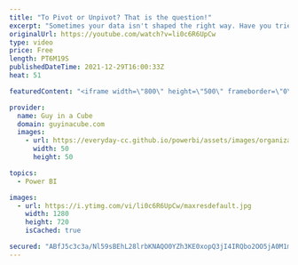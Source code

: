 ```yaml
---
title: "To Pivot or Unpivot? That is the question!"
excerpt: "Sometimes your data isn't shaped the right way. Have you tried the Pivot or Unpivot methods in Power Query? They can help get your data looking the right way for your Power BI reports!  Pivot columns https://docs.microsoft.com/en-us/power-query/pivot-columns  Unpivot columns https://docs.microsoft.com/en-us/power-query/unpivot-column"
originalUrl: https://youtube.com/watch?v=li0c6R6UpCw
type: video
price: Free
length: PT6M19S
publishedDateTime: 2021-12-29T16:00:33Z
heat: 51

featuredContent: "<iframe width=\"800\" height=\"500\" frameborder=\"0\" src=\"https://www.youtube.com/embed/li0c6R6UpCw\" allow=\"accelerometer; autoplay; encrypted-media; gyroscope; picture-in-picture\" allowfullscreen></iframe>"

provider:
  name: Guy in a Cube
  domain: guyinacube.com
  images:
    - url: https://everyday-cc.github.io/powerbi/assets/images/organizations/guyinacube.com-50x50.jpg
      width: 50
      height: 50

topics:
  - Power BI

images:
  - url: https://i.ytimg.com/vi/li0c6R6UpCw/maxresdefault.jpg
    width: 1280
    height: 720
    isCached: true

secured: "ABfJ5c3c3a/Nl59sBEhL28lrbKNAQO0YZh3KE0xopQ3jI4IRQbo2OO5jA0M1mO4JcHY7HYFsXIDY4ihflanSZkt4YzIqLoGMY2EJjgeun0NkvA7K82jbESevL0EcA6Jy7urA/1lmT0jkVkF3qWVBnDb2Hae9FihcN06/F+CwsUZugmm+bNdcfsXMzqfaC5wVgIZFqKLYA3XC4pdfPBVRKNRzoNrkyHaEPT9yOX1eBAqq2JiMGFaSjMKShU2PGSUtKY1xbB5zw+CDnSfdDfSf2EVtILfFRS6u6ipUhQ/2YaDq+TjZ6puKtW4ugzjcbmx7xnH0L17nhJ2m1Kp7Ldy20dN7ulgUSNXxjik9H9d0vicS1BgDpdxuqmgePcO7g0vceIeTTfhW/Yx+X+95Co3cymfWBEoVTPHuPwUGlaKYpyc=;sUO6xNiJL4HgTGerl9qvNw=="
---
```


